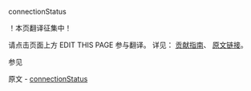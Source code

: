  connectionStatus

 ！本页翻译征集中！

请点击页面上方 EDIT THIS PAGE 参与翻译。
详见：
[贡献指南]( https://github.com/whaleal/MongoDB-Manual-zh/blob/master/CONTRIBUTING.md )、
[原文链接](  https://docs.mongodb.com/manual/reference/command/connectionStatus/  )。

 参见

原文 - [connectionStatus]( https://docs.mongodb.com/manual/reference/command/connectionStatus/ )

